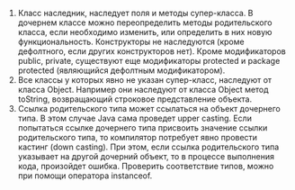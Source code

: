 1. Класс наследник, наследует поля и методы супер-класса. В дочернем классе можно переопределить 
   методы родительского класса, если необходимо изменить, или определить в них новую 
   функциональность. Конструкторы не наследуются (кроме дефолтного, если других конструкторов 
   нет). Кроме модификаторов public, private, существуют еще модификаторы protected и package 
   protected (являющийся дефолтным модификатором).
2. Все классы у которых явно не указан супер-класс, наследуют от класса Object. Например они 
   наследуют от класса Object метод toString, возвращающий строковое представление объекта.
3. Ссылка родительского типа может ссылаться на объект дочернего типа. В этом случае Java сама 
   проведет upper casting. Если попытаться ссылке дочернего типа присвоить значение ссылки 
   родительского типа, то компилятор потребует явно провести кастинг (down casting). При этом, 
   если ссылка родительского типа указывает на другой дочерний объект, то в процессе выполнения 
   кода, произойдет ошибка. Проверить соответствие типов, можно при помощи оператора instanceof.
